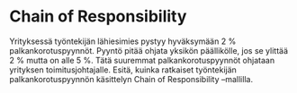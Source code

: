 # Chain of Responsibility

Yrityksessä työntekijän lähiesimies pystyy
hyväksymään 2 % palkankorotuspyynnöt. Pyyntö pitää ohjata yksikön
päällikölle, jos se ylittää 2 % mutta on alle 5 %. Tätä suuremmat
palkankorotuspyynnöt ohjataan yrityksen toimitusjohtajalle. Esitä, kuinka
ratkaiset työntekijän palkankorotuspyynnön käsittelyn Chain of
Responsibility –mallilla.
